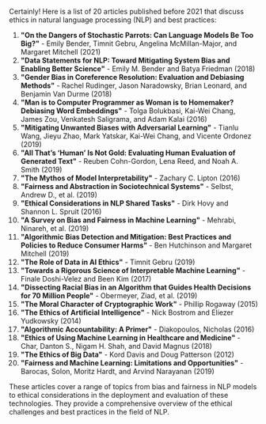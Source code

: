 Certainly! Here is a list of 20 articles published before 2021 that discuss ethics in natural language processing (NLP) and best practices:

1. **"On the Dangers of Stochastic Parrots: Can Language Models Be Too Big?"** - Emily Bender, Timnit Gebru, Angelina McMillan-Major, and Margaret Mitchell (2021)
2. **"Data Statements for NLP: Toward Mitigating System Bias and Enabling Better Science"** - Emily M. Bender and Batya Friedman (2018)
3. **"Gender Bias in Coreference Resolution: Evaluation and Debiasing Methods"** - Rachel Rudinger, Jason Naradowsky, Brian Leonard, and Benjamin Van Durme (2018)
4. **"Man is to Computer Programmer as Woman is to Homemaker? Debiasing Word Embeddings"** - Tolga Bolukbasi, Kai-Wei Chang, James Zou, Venkatesh Saligrama, and Adam Kalai (2016)
5. **"Mitigating Unwanted Biases with Adversarial Learning"** - Tianlu Wang, Jieyu Zhao, Mark Yatskar, Kai-Wei Chang, and Vicente Ordonez (2019)
6. **"All That’s ‘Human’ Is Not Gold: Evaluating Human Evaluation of Generated Text"** - Reuben Cohn-Gordon, Lena Reed, and Noah A. Smith (2019)
7. **"The Mythos of Model Interpretability"** - Zachary C. Lipton (2016)
8. **"Fairness and Abstraction in Sociotechnical Systems"** - Selbst, Andrew D., et al. (2019)
9. **"Ethical Considerations in NLP Shared Tasks"** - Dirk Hovy and Shannon L. Spruit (2016)
10. **"A Survey on Bias and Fairness in Machine Learning"** - Mehrabi, Ninareh, et al. (2019)
11. **"Algorithmic Bias Detection and Mitigation: Best Practices and Policies to Reduce Consumer Harms"** - Ben Hutchinson and Margaret Mitchell (2019)
12. **"The Role of Data in AI Ethics"** - Timnit Gebru (2019)
13. **"Towards a Rigorous Science of Interpretable Machine Learning"** - Finale Doshi-Velez and Been Kim (2017)
14. **"Dissecting Racial Bias in an Algorithm that Guides Health Decisions for 70 Million People"** - Obermeyer, Ziad, et al. (2019)
15. **"The Moral Character of Cryptographic Work"** - Phillip Rogaway (2015)
16. **"The Ethics of Artificial Intelligence"** - Nick Bostrom and Eliezer Yudkowsky (2014)
17. **"Algorithmic Accountability: A Primer"** - Diakopoulos, Nicholas (2016)
18. **"Ethics of Using Machine Learning in Healthcare and Medicine"** - Char, Danton S., Nigam H. Shah, and David Magnus (2018)
19. **"The Ethics of Big Data"** - Kord Davis and Doug Patterson (2012)
20. **"Fairness and Machine Learning: Limitations and Opportunities"** - Barocas, Solon, Moritz Hardt, and Arvind Narayanan (2019)

These articles cover a range of topics from bias and fairness in NLP models to ethical considerations in the deployment and evaluation of these technologies. They provide a comprehensive overview of the ethical challenges and best practices in the field of NLP.